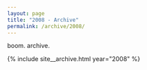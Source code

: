 ```yaml
---
layout: page
title: "2008 - Archive"
permalink: /archive/2008/
---
```

boom. archive.

{% include site__archive.html year="2008" %}